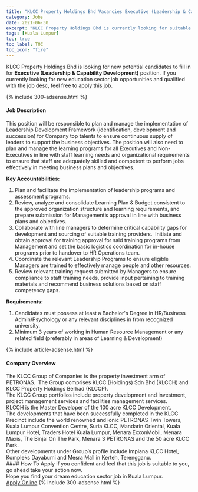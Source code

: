 ```yaml
---
title: "KLCC Property Holdings Bhd Vacancies Executive (Leadership & Capability Development)" 
category: Jobs 
date: 2021-06-30 
excerpt: "KLCC Property Holdings Bhd is currently looking for suitable person to fill in the Executive (Leadership & Capability Development) which positioned at Kuala Lumpur" 
tags: [Kuala Lumpur] 
toc: true 
toc_label: TOC 
toc_icon: "fire" 
--- 
```


<p>KLCC Property Holdings Bhd is looking for new potential candidates to fill in for <b>Executive (Leadership & Capability Development)</b> position. If you currently looking for new education sector job opportunities and qualified with the job desc, feel free to apply this job.
</p>{% include 300-adsense.html %} 
<div><div><h4>Job Description</h4></div><div><div><span><div><p>This position will be responsible to plan and manage the implementation of Leadership Development Framework (identification, development and succession) for Company top talents to ensure continuous supply of leaders to support the business objectives. The position will also need to plan and manage the learning programs for all Executives and Non-Executives in line with staff learning needs and organizational requirements to ensure that staff are adequately skilled and competent to perform jobs effectively in meeting business plans and objectives.</p><p><strong>Key Accountabilities:</strong></p><ol><li>Plan and facilitate the implementation of leadership programs and assessment programs.</li><li>Review, analyze and consolidate Learning Plan &amp; Budget consistent to the approved organization structure and learning requirements, and prepare submission for Management&#8217;s approval in line with business plans and objectives.</li><li><span>Collaborate with line managers to determine critical capability gaps for development and&#160;sourcing of suitable training providers.&#160;&#160;Initiate and obtain approval for training approval for said&#160;training programs from Management&#160;and set the basic logistics coordination for in-house programs prior to handover to HR Operations team.</span></li><li>Coordinate the relevant Leadership Programs to ensure eligible Managers are trained to effectively manage people and other resources.</li><li>Review relevant training request submitted by Managers to ensure compliance to staff training needs, provide input pertaining to training materials and recommend business solutions based on staff competency gaps.</li></ol><p><strong>Requirements:</strong></p><ol><li>Candidates must possess at least a Bachelor's Degree in HR/Business Admin/Psychology or any relevant disciplines in from recognized university.</li><li>Minimum 3 years of working in Human Resource Management or any related field (<span>preferably in areas of Learning &amp; Development)</span></li></ol></div></span></div></div></div> 
{% include article-adsense.html %} 
<div><div><h4>Company Overview</h4></div><div><div><span><div><div>The KLCC Group of Companies is the property investment arm of PETRONAS.&#160; The Group comprises KLCC (Holdings) Sdn Bhd (KLCCH) and KLCC Property Holdings Berhad (KLCCP).</div>
<div>The KLCC Group portfolios include property development and investment, project management services and facilities management services.</div>
<div>
<div>KLCCH is the Master Developer of the 100 acre KLCC Development.</div>
<div>The developments that have been successfully completed in the KLCC Precinct include the world renowned and ionic PETRONAS Twin Towers, Kuala Lumpur Convention Centre, Suria KLCC, Mandarin Oriental, Kuala Lumpur Hotel, Traders Hotel Kuala Lumpur, Menara ExxonMobil, Menara Maxis, The Binjai On The Park, Menara 3 PETRONAS and the 50 acre KLCC Park.</div>
<div>Other developments under Group&#8217;s profile include Impiana KLCC Hotel, Kompleks Dayabumi and Mesra Mall in Kerteh, Terengganu.</div>
</div></div></span></div></div></div> 
#### How To Apply 
If you confident and feel that this job is suitable to you, go ahead take your action now. <br/> 
Hope you find your dream education sector job in Kuala Lumpur. <br/> 
<a href="https://www.jobstreet.com.my/en/job/executive-leadership-capability-development-4601022?jobId=jobstreet-my-job-4601022" class="btn btn--info" target="_blank" rel="nofollow noopenner">Apply Online</a> 
{% include 300-adsense.html %} 